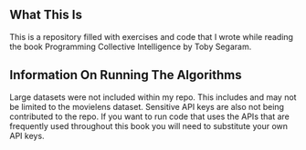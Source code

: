 What This Is
------------

This is a repository filled with exercises and code that I wrote while reading the book Programming Collective Intelligence by Toby Segaram.


Information On Running The Algorithms
--------------------------------------

Large datasets were not included within my repo. This includes and may not be limited to the movielens dataset. Sensitive API keys are also not being contributed to the repo. If you want to run code that uses the APIs that are frequently used throughout this book you will need to substitute your own API keys.